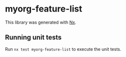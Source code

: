 # myorg-feature-list

This library was generated with [Nx](https://nx.dev).

## Running unit tests

Run `nx test myorg-feature-list` to execute the unit tests.
